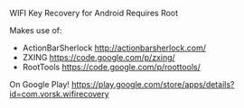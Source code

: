 WIFI Key Recovery for Android
Requires Root

Makes use of:
* ActionBarSherlock http://actionbarsherlock.com/
* ZXING https://code.google.com/p/zxing/
* RootTools https://code.google.com/p/roottools/


On Google Play!
https://play.google.com/store/apps/details?id=com.vorsk.wifirecovery


